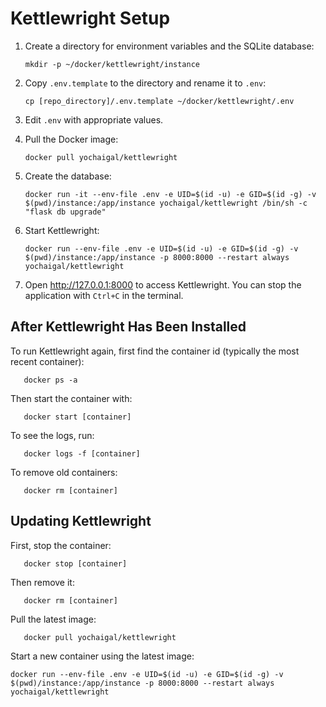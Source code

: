 # Kettlewright Setup

1. Create a directory for environment variables and the SQLite database:
   
       mkdir -p ~/docker/kettlewright/instance

2. Copy `.env.template` to the directory and rename it to `.env`:
   
       cp [repo_directory]/.env.template ~/docker/kettlewright/.env

3. Edit `.env` with appropriate values.

4. Pull the Docker image:
   
       docker pull yochaigal/kettlewright

5. Create the database:
   
       docker run -it --env-file .env -e UID=$(id -u) -e GID=$(id -g) -v $(pwd)/instance:/app/instance yochaigal/kettlewright /bin/sh -c "flask db upgrade"

6. Start Kettlewright:
   
       docker run --env-file .env -e UID=$(id -u) -e GID=$(id -g) -v $(pwd)/instance:/app/instance -p 8000:8000 --restart always yochaigal/kettlewright

7. Open http://127.0.0.1:8000 to access Kettlewright. You can stop the application with `Ctrl+C` in the terminal.

## After Kettlewright Has Been Installed

To run Kettlewright again, first find the container id (typically the most recent container):

       docker ps -a

Then start the container with:

       docker start [container]

To see the logs, run:

       docker logs -f [container]

To remove old containers:

       docker rm [container] 

## Updating Kettlewright

First, stop the container:

       docker stop [container]

Then remove it:

       docker rm [container]

Pull the latest image:

       docker pull yochaigal/kettlewright

Start a new container using the latest image:

    docker run --env-file .env -e UID=$(id -u) -e GID=$(id -g) -v $(pwd)/instance:/app/instance -p 8000:8000 --restart always yochaigal/kettlewright
